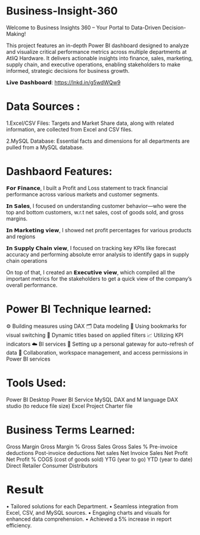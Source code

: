 # Business-Insight-360

Welcome to Business Insights 360 – Your Portal to Data-Driven Decision-Making!

This project features an in-depth Power BI dashboard designed to analyze and visualize critical performance metrics across multiple departments at AtliQ Hardware. It delivers actionable insights into finance, sales, marketing, supply chain, and executive operations, enabling stakeholders to make informed, strategic decisions for business growth.

𝗟𝗶𝘃𝗲 𝗗𝗮𝘀𝗵𝗯𝗼𝗮𝗿𝗱: https://lnkd.in/g5wdWQw9

# Data Sources :

1.Excel/CSV Files: Targets and Market Share data, along with related information, are collected from Excel and CSV files.

2.MySQL Database: Essential facts and dimensions for all departments are pulled from a MySQL database.

# Dashbaord Features:

𝗙𝗼𝗿 𝗙𝗶𝗻𝗮𝗻𝗰𝗲, I built a Profit and Loss statement to track financial performance across various markets and customer segments.

𝗜𝗻 𝗦𝗮𝗹𝗲𝘀, I focused on understanding customer behavior—who were the top and bottom customers, w.r.t net sales, cost of goods sold, and gross margins.

𝗜𝗻 𝗠𝗮𝗿𝗸𝗲𝘁𝗶𝗻𝗴 𝘃𝗶𝗲𝘄, I showed net profit percentages for various products and regions

𝗜𝗻 𝗦𝘂𝗽𝗽𝗹𝘆 𝗖𝗵𝗮𝗶𝗻 𝘃𝗶𝗲𝘄, I focused on tracking key KPIs like forecast accuracy and performing absolute error analysis to identify gaps in supply chain operations 

On top of that, I created an 𝗘𝘅𝗲𝗰𝘂𝘁𝗶𝘃𝗲 𝘃𝗶𝗲𝘄, which compiled all the important metrics for the stakeholders to get a quick view of the company’s overall performance.

# Power BI Technique learned:

⚙️ Building measures using DAX
🗂️ Data modeling
📑 Using bookmarks for visual switching
🔄 Dynamic titles based on applied filters
📈 Utilizing KPI indicators
☁️ BI services
🔄 Setting up a personal gateway for auto-refresh of data
🤝 Collaboration, workspace management, and access permissions in Power BI services

# Tools Used:
Power BI Desktop
Power BI Service
MySQL
DAX and M language
DAX studio (to reduce file size)
Excel
Project Charter file

# Business Terms Learned:
Gross Margin
Gross Margin %
Gross Sales
Gross Sales %
Pre-invoice deductions
Post-invoice deductions
Net sales
Net Invoice Sales
Net Profit
Net Profit %
COGS (cost of goods sold)
YTG (year to go)
YTD (year to date)
Direct
Retailer
Consumer
Distributors

# 𝗥𝗲𝘀𝘂𝗹𝘁
• Tailored solutions for each Department.
• Seamless integration from Excel, CSV, and MySQL sources.
• Engaging charts and visuals for enhanced data comprehension.
• Achieved a 5% increase in report efficiency.
